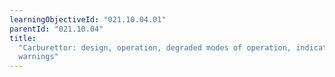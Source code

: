 ```yaml
---
learningObjectiveId: "021.10.04.01"
parentId: "021.10.04"
title:
  "Carburettor: design, operation, degraded modes of operation, indications and
  warnings"
---
```

